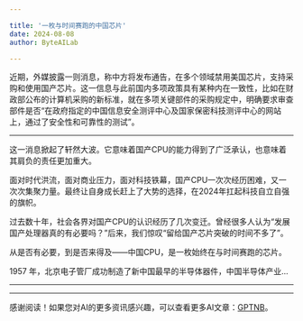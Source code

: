 ```yaml
---

title: '一枚与时间赛跑的中国芯片'
date: 2024-08-08
author: ByteAILab

---
```


近期，外媒披露一则消息，称中方将发布通告，在多个领域禁用美国芯片，支持采购和使用国产芯片。这一信息与此前国内多项政策具有某种内在一致性，比如在财政部公布的计算机采购的新标准，就在多项关键部件的采购规定中，明确要求审查部件是否“在政府指定的中国信息安全测评中心及国家保密科技测评中心的网站上，通过了安全性和可靠性的测试”。

---


这一消息掀起了轩然大波。它意味着国产CPU的能力得到了广泛承认，也意味着其肩负的责任更加重大。

面对时代洪流，面对商业压力，面对科技铁幕，国产CPU一次次经历困难，又一次次集聚力量。最终让自身成长赶上了大势的选择，在2024年扛起科技自立自强的旗帜。

过去数十年，社会各界对国产CPU的认识经历了几次变迁。曾经很多人认为“发展国产处理器真的有必要吗？”后来，我们惊叹“留给国产芯片突破的时间不多了”。

从是否有必要，到是否来得及——中国CPU，是一枚始终在与时间赛跑的芯片。

1957 年，北京电子管厂成功制造了新中国最早的半导体器件，中国半导体产业...

---
---
感谢阅读！如果您对AI的更多资讯感兴趣，可以查看更多AI文章：[GPTNB](https://gptnb.com)。